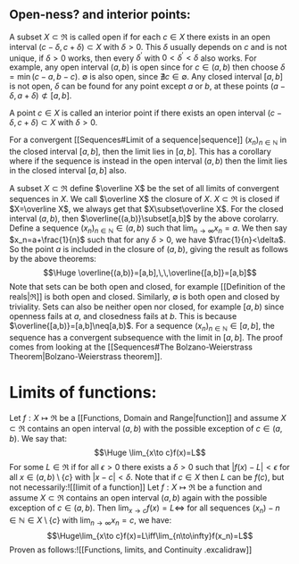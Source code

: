 
## Open-ness? and interior points:

A subset $X\subset\Re$ is called open if for each $c\in X$ there exists in an open interval $(c-\delta,c+\delta)\subset X$ with $\delta>0$. This $\delta$ usually depends on $c$ and is not unique, if $\delta>0$ works, then every $\delta^\prime$ with $0<\delta^\prime<\delta$ also works. For example, any open interval $(a,b)$ is open since for $c\in(a,b)$ then choose $\delta=\min(c-a,b-c)$. $\emptyset$ is also open, since $\nexists c\in\emptyset$. Any closed interval $[a,b]$ is not open, $\delta$ can be found for any point except $a$ or $b$, at these points $(a-\delta,a+\delta)\not\subset[a,b]$.

A point $c\in X$ is called an interior point if there exists an open interval $(c-\delta,c+\delta)\subset X$ with $\delta>0$.

For a convergent [[Sequences#Limit of a sequence|sequence]] $(x_n)_{n\in\mathbb N}$ in the closed interval $[a,b]$, then the limit lies in $[a,b]$. This has a corollary where if the sequence is instead in the open interval $(a,b)$ then the limit lies in the closed interval $[a,b]$ also.

A subset $X\subset\Re$ define $\overline X$ be the set of all limits of convergent sequences in $X$. We call $\overline X$ the closure of $X$. $X\subset\Re$ is closed if $X=\overline X$, we always get that $X\subset\overline X$. For the closed interval $(a,b)$, then $\overline{(a,b)}\subset[a,b]$ by the above corolarry. Define a sequence $(x_n)_{n\in\mathbb N}\in(a,b)$ such that $\lim_{n\to\infty}x_n=a$. We then say $x_n=a+\frac{1}{n}$ such that for any $\delta>0$, we have $\frac{1}{n}<\delta$. So the point $a$ is included in the closure of $(a,b)$, giving the result as follows by the above theorems:$$\Huge \overline{(a,b)}=[a,b],\,\,\overline{[a,b]}=[a,b]$$
Note that sets can be both open and closed, for example [[Definition of the reals|$\Re$]] is both open and closed. Similarly, $\emptyset$ is both open and closed by triviality. Sets can also be neither open nor closed, for example $[a,b)$ since openness fails at $a$, and closedness fails at $b$. This is because $\overline{[a,b)}=[a,b]\neq[a,b)$. For a sequence $(x_n)_{n\in\mathbb N}\in[a,b]$, the sequence has a convergent subsequence with the limit in $[a,b]$. The proof comes from looking at the [[Sequences#The Bolzano-Weierstrass Theorem|Bolzano-Weierstrass theorem]].

# Limits of functions:

Let $f:X\mapsto\Re$ be a [[Functions, Domain and Range|function]] and assume $X\subset\Re$ contains an open interval $(a,b)$ with the possible exception of $c\in(a,b)$. We say that:$$\Huge \lim_{x\to c}f(x)=L$$For some $L\in\Re$ if for all $\epsilon>0$ there exists a $\delta>0$ such that $|f(x)-L|<\epsilon$ for all $x\in(a,b)\setminus\{c\}$ with $|x-c|<\delta$. Note that if $c\in X$ then $L$ can be $f(c)$, but not necessarily:![[limit of a function]]
Let $f:X\mapsto\Re$ be a function and assume $X\subset\Re$ contains an open interval $(a,b)$ again with the possible exception of $c\in(a,b)$. Then $\lim_{x\to c}f(x)=L\iff$ for all sequences $(x_n)-{n\in\mathbb N}\in X\setminus\{c\}$ with $\lim_{n\to\infty}x_n=c$, we have:$$\Huge\lim_{x\to c}f(x)=L\iff\lim_{n\to\infty}f(x_n)=L$$Proven as follows:![[Functions, limits, and Continuity .excalidraw]]